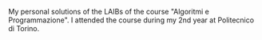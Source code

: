 My personal solutions of the LAIBs of the course "Algoritmi e Programmazione".
I attended the course during my 2nd year at Politecnico di Torino.
